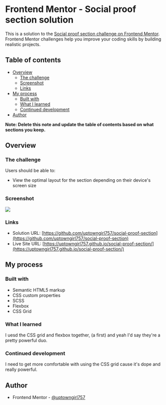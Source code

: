 # Frontend Mentor - Social proof section solution

This is a solution to the [Social proof section challenge on Frontend Mentor](https://www.frontendmentor.io/challenges/social-proof-section-6e0qTv_bA). Frontend Mentor challenges help you improve your coding skills by building realistic projects.

## Table of contents

- [Overview](#overview)
  - [The challenge](#the-challenge)
  - [Screenshot](#screenshot)
  - [Links](#links)
- [My process](#my-process)
  - [Built with](#built-with)
  - [What I learned](#what-i-learned)
  - [Continued development](#continued-development)
- [Author](#author)

**Note: Delete this note and update the table of contents based on what sections you keep.**

## Overview

### The challenge

Users should be able to:

- View the optimal layout for the section depending on their device's screen size

### Screenshot

![](./screenshot.jpg)

### Links

- Solution URL: [https://github.com/uptowngirl757/social-proof-section](https://github.com/uptowngirl757/social-proof-section)
- Live Site URL: [https://uptowngirl757.github.io/social-proof-section/](https://uptowngirl757.github.io/social-proof-section/)

## My process

### Built with

- Semantic HTML5 markup
- CSS custom properties
- SCSS
- Flexbox
- CSS Grid

### What I learned

I uesd the CSS grid and flexbox together, (a first) and yeah I'd say they're a pretty powerful duo.

### Continued development

I need to get more comfortable with using the CSS grid cause it's dope and really powerful.

## Author

- Frontend Mentor - [@uptowngirl757](https://www.frontendmentor.io/profile/uptowngirl757)

